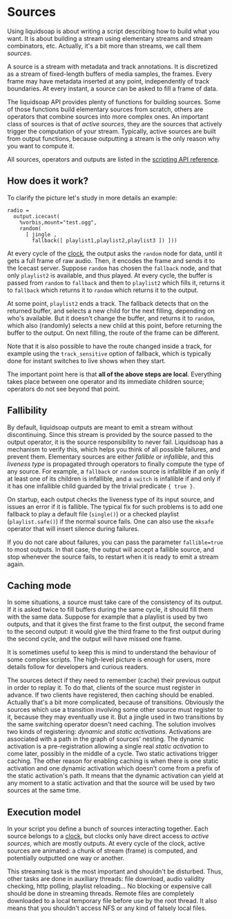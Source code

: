 Sources
=======
Using liquidsoap is about writing a script describing how to build what you 
want. It is about building a stream using elementary streams and stream 
combinators, etc. Actually, it's a bit more than streams, we call them 
*sources*.

A source is a stream with metadata and track annotations. It is discretized as 
a stream of fixed-length buffers of media samples, the frames. Every frame may 
have metadata inserted at any point, independently of track boundaries. At 
every instant, a source can be asked to fill a frame of data.

The liquidsoap API provides plenty of functions for building sources.
Some of those functions build elementary sources from scratch, others are 
operators that combine sources into more complex ones. An important class of 
sources is that of *active sources*, they are the sources that actively 
trigger the computation of your stream. Typically, active sources are built 
from output functions, because outputting a stream is the only reason why you 
want to compute it.

All sources, operators and outputs are listed in the
[scripting API reference](reference.html).

How does it work?
-----------------
To clarify the picture let's study in more details an example:
```liquidsoap
radio =
  output.icecast(
    %vorbis,mount="test.ogg",
    random(
      [ jingle ,
        fallback([ playlist1,playlist2,playlist3 ]) ]))
```

At every cycle of the [clock](clocks.html), the output asks the `random` node for data,
until it gets a full frame of raw audio.
Then, it encodes the frame and sends it to the Icecast server.
Suppose `random` has chosen the `fallback` node,
and that only `playlist2` is available, and thus played.
At every cycle, the buffer is passed from `random` to
`fallback` and then to `playlist2` which fills it,
returns it to `fallback` which returns it to `random`
which returns it to the output.

At some point, `playlist2` ends a track.
The fallback detects that on the returned buffer,
and selects a new child for the next filling,
depending on who's available.
But it doesn't change the buffer, and returns it to `random`,
which also (randomly) selects a new child at this point,
before returning the buffer to the output.
On next filling, the route of the frame can be different.

Note that it is also possible to have the route changed inside a track,
for example using the `track_sensitive` option of fallback,
which is typically done for instant switches to live shows when they start.

The important point here is that **all of the above steps are local**. 
Everything takes place between one operator and its immediate children source;
operators do not see beyond that point.

Fallibility
-----------
By default, liquidsoap outputs are meant to emit a stream without
discontinuing. Since this stream is provided by the source passed to the
output operator, it is the source responsibility to never fail.
Liquidsoap has a mechanism to verify this, which helps you think of
all possible failures, and prevent them.
Elementary sources are either *fallible* or *infallible*, and this
*liveness type* is propagated through operators to finally
compute the type of any source.
For example,
a `fallback` or `random` source is infallible
if an only if at least one of its children is infallible,
and a `switch` is infallible if and only if it has one infallible
child guarded by the trivial predicate `{ true }`.

On startup, each output checks the liveness type of its input source,
and issues an error if it is fallible. The typical fix for such problems
is to add one fallback to play a default file (`single()`)
or a checked playlist (`playlist.safe()`) if the normal source 
fails.
One can also use the `mksafe` operator that will insert silence
during failures.

If you do not care about failures, you can pass the parameter 
`fallible=true` to most outputs. In that case, the output
will accept a fallible source, and stop whenever the source fails,
to restart when it is ready to emit a stream again.

Caching mode
------------
In some situations, a source must take care of the consistency of its 
output. If it is asked twice to fill buffers during the same cycle, it 
should fill them with the same data. Suppose for example that a playlist is 
used by two outputs, and that it gives the first frame to the first 
output, the second frame to the second output: it would give the third frame 
to the first output during the second cycle,
and the output will have missed one frame.

It is sometimes useful to keep this is mind to understand the behaviour
of some complex scripts. The high-level picture is enough for users,
more details follow for developers and curious readers.

The sources detect if they need to remember (cache) their previous output in 
order to replay it. To do that, clients of the source must register in 
advance. If two clients have registered, then caching should be enabled. 
Actually that's a bit more complicated, because of transitions. Obviously the 
sources which use a transition involving some other source must register to 
it, because they may eventually use it. But a jingle used in two transitions 
by the same switching operator doesn't need caching. The solution involves two 
kinds of registering: *dynamic* and *static activations*. Activations are 
associated with a path in the graph of sources' nesting. The dynamic 
activation is a pre-registration allowing a single real *static activation*
to come later, possibly in the middle of a cycle.
Two static activations trigger caching. The other reason for enabling caching
is when there is one static activation and one dynamic activation which 
doesn't come from a prefix of the static activation's path. It means that the 
dynamic activation can yield at any moment to a static activation and that the 
source will be used by two sources at the same time.

Execution model
---------------
In your script you define a bunch of sources interacting together. Each
source belongs to a [clock](clocks.html), but clocks only have direct access
to *active sources*, which are mostly outputs.
At every cycle of the clock, active sources are animated: a chunk of stream
(frame) is computed, and potentially outputted one way or another.

This streaming task is the most important and shouldn't be disturbed.
Thus, other tasks are done in auxiliary threads:
file download, audio validity checking, http polling, playlist reloading...
No blocking or expensive call should be done in streaming threads.
Remote files are completely downloaded to a local temporary file
before use by the root thread. It also means that you shouldn't access NFS
or any kind of falsely local files.


